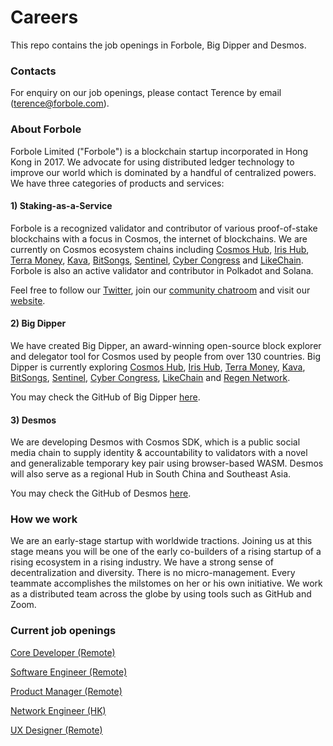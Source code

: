 # Careers
This repo contains the job openings in Forbole, Big Dipper and Desmos.

### Contacts
For enquiry on our job openings, please contact Terence by email (terence@forbole.com).

### About Forbole

Forbole Limited ("Forbole") is a blockchain startup incorporated in Hong Kong in 2017. We advocate for using distributed ledger technology to improve our world which is dominated by a handful of centralized powers. We have three categories of products and services:

#### 1) Staking-as-a-Service

Forbole is a recognized validator and contributor of various proof-of-stake blockchains with a focus in Cosmos, the internet of blockchains. We are currently on Cosmos ecosystem chains including [Cosmos Hub](https://cosmos.bigdipper.live/validators?sort=votingPower&dir=-1_), [Iris Hub](https://iris.bigdipper.live/validators?sort=votingPower&dir=-1), [Terra Money](https://terra.bigdipper.live/validators?sort=votingPower&dir=-1), [Kava](https://testnet-1.kava.bigdipper.live/validators?sort=votingPower&dir=-1), [BitSongs](https://testnet-1.bitsong.bigdipper.live/validators?sort=votingPower&dir=-1), [Sentinel](https://explorer.sentinel.co/validators?sort=votingPower&dir=-1), [Cyber Congress](https://cyberd.ai/validators) and [LikeChain](http://35.226.174.222/). Forbole is also an active validator and contributor in Polkadot and Solana.

Feel free to follow our [Twitter](https://twitter.com/forbole), join our [community chatroom](http://t.me/forbole) and visit our [website](https://forbole.com). 

#### 2) Big Dipper

We have created Big Dipper, an award-winning open-source block explorer and delegator tool for Cosmos used by people from over 130 countries. Big Dipper is currently exploring [Cosmos Hub](https://cosmos.bigdipper.live/validators?sort=votingPower&dir=-1_), [Iris Hub](https://iris.bigdipper.live/validators?sort=votingPower&dir=-1), [Terra Money](https://terra.bigdipper.live/validators?sort=votingPower&dir=-1), [Kava](https://testnet-1.kava.bigdipper.live/validators?sort=votingPower&dir=-1), [BitSongs](https://testnet-1.bitsong.bigdipper.live/validators?sort=votingPower&dir=-1), [Sentinel](https://explorer.sentinel.co/validators?sort=votingPower&dir=-1), [Cyber Congress](https://cyberd.ai/validators), [LikeChain](http://35.226.174.222/) and [Regen Network](http://bigdipper.regen.network).

You may check the GitHub of Big Dipper [here](https://github.com/forbole/big_dipper).

#### 3) Desmos

We are developing Desmos with Cosmos SDK, which is a public social media chain to supply identity & accountability to validators with a novel and generalizable temporary key pair using browser-based WASM. Desmos will also serve as a regional Hub in South China and Southeast Asia. 

You may check the GitHub of Desmos [here](https://github.com/desmos-labs).

### How we work

We are an early-stage startup with worldwide tractions. Joining us at this stage means you will be one of the early co-builders of a rising startup of a rising ecosystem in a rising industry. We have a strong sense of decentralization and diversity. There is no micro-management. Every teammate accomplishes the milstomes on her or his own initiative. We work as a distributed team across the globe by using tools such as GitHub and Zoom. 

### Current job openings

[Core Developer (Remote)](core_developer.md)

[Software Engineer (Remote)](software_engineer.md)

[Product Manager (Remote)](product_manager.md)

[Network Engineer (HK)](network_engineer_blockchain.md)

[UX Designer (Remote)](ux_designer.md)
